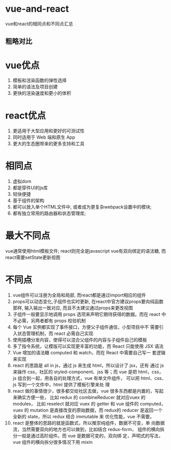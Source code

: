 # vue-and-react
vue和react的相同点和不同点汇总
## 粗略对比
# vue优点
1. 模板和渲染函数的弹性选择
2. 简单的语法及项⽬创建
3. 更快的渲染速度和更⼩的体积
# react优点
1. 更适⽤于⼤型应⽤和更好的可测试性
2. 同时适⽤于 Web 端和原⽣ App
3. 更⼤的⽣态圈带来的更多⽀持和⼯具

# 相同点
1. 虚拟dom
2. 都是穿件UI的js库
3. 轻快便捷
4. 基于组件的架构
5. 都可以放入单个HTML文件中, 或者成为更复杂webpack设置中的模块;
6. 都有独立常用的路由器和状态管理库;

# 最大不同点
vue通常使用html模板文件; react则完全是javascript  vue有双向绑定的语法糖, 而react需要setState更新视图
# 不同点
1. vue组件可以注册为全局和局部, 而react都是通过import相应的组件
2. props可以动态变化,子组件也实时更新, 在react中官方建议props要向纯函数那样, 输入输出一致对应, 而且不太建议通过props来更改视图
3. ⼦组件⼀般要显示地调⽤ props 选项来声明它期待获得的数据。⽽在
react 中不必需，另两者都有 props 校验机制
4. 每个 Vue 实例都实现了事件接⼝，⽅便⽗⼦组件通信，⼩型项⽬中不
需要引⼊状态管理机制，⽽ react 必需⾃⼰实现
5. 使⽤插槽分发内容，使得可以混合⽗组件的内容与⼦组件⾃⼰的模板
6. 多了指令系统，让模版可以实现更丰富的功能，⽽ React 只能使⽤ JSX
语法
7. Vue 增加的语法糖 computed 和 watch，⽽在 React 中需要⾃⼰写⼀
套逻辑来实现
8. react 的思路是 all in js，通过 js 来⽣成 html，所以设计了 jsx，还有
通过 js 来操作 css，社区的 styled-component、jss 等；⽽ vue 是把
html，css，js 组合到⼀起，⽤各⾃的处理⽅式，vue 有单⽂件组件，
可以把 html、css、js 写到⼀个⽂件中，html 提供了模板引擎来处
理
9. react 做的事情很少，很多都交给社区去做，vue 很多东⻄都是内置的，写起来确实⽅便⼀些， ⽐如 redux 的 combineReducer 就对应vuex 的 modules， ⽐如 reselect 就对应 vuex 的 getter 和 vue 组件的 computed， vuex 的 mutation 是直接改变的原始数据，⽽ redux的 reducer 是返回⼀个全新的 state，所以 redux 结合 immutable 来
优化性能，vue 不需要。
10. react 是整体的思路的就是函数式，所以推崇纯组件，数据不可变，单
向数据流，当然需要双向的地⽅也可以做到，⽐如结合 redux-form，
组件的横向拆分⼀般是通过⾼阶组件。⽽ vue 是数据可变的，双向绑
定，声明式的写法，vue 组件的横向拆分很多情况下⽤ mixin

